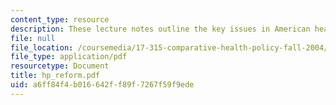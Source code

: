 ```yaml
---
content_type: resource
description: These lecture notes outline the key issues in American health care reform.
file: null
file_location: /coursemedia/17-315-comparative-health-policy-fall-2004/a6ff84f4b016642ff89f7267f59f9ede_hp_reform.pdf
file_type: application/pdf
resourcetype: Document
title: hp_reform.pdf
uid: a6ff84f4-b016-642f-f89f-7267f59f9ede
---
```

